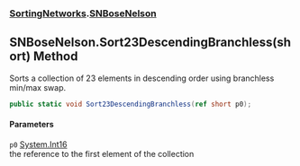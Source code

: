 ### [SortingNetworks](SortingNetworks.md 'SortingNetworks').[SNBoseNelson](SortingNetworks_SNBoseNelson.md 'SortingNetworks.SNBoseNelson')
## SNBoseNelson.Sort23DescendingBranchless(short) Method
Sorts a collection of 23 elements in descending order using branchless min/max swap.  
```csharp
public static void Sort23DescendingBranchless(ref short p0);
```
#### Parameters
<a name='SortingNetworks_SNBoseNelson_Sort23DescendingBranchless(short)_p0'></a>
`p0` [System.Int16](https://docs.microsoft.com/en-us/dotnet/api/System.Int16 'System.Int16')  
the reference to the first element of the collection
  
